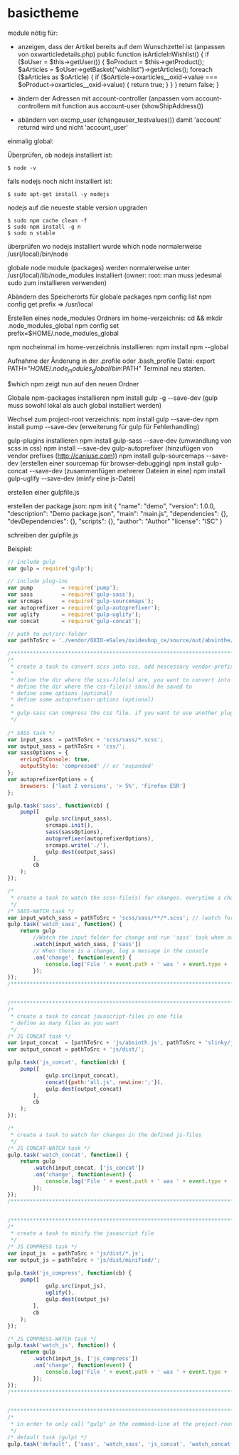 # basictheme

module nötig für:
- anzeigen, dass der Artikel bereits auf dem Wunschzettel ist (anpassen von oxwarticledetails.php)
  public function isArticleInWishlist() {
      if ($oUser = $this->getUser()) {
          $oProduct = $this->getProduct();
          $aArticles = $oUser->getBasket("wishlist")->getArticles();
          foreach ($aArticles as $oArticle) {
              if ($oArticle->oxarticles__oxid->value === $oProduct->oxarticles__oxid->value) {
                  return true;
              }
          }
      }
      return false;
  }

- ändern der Adressen mit account-controller (anpassen vom account-controllern mit function aus account-user (showShipAddress())
- abändern von oxcmp_user (changeuser_testvalues()) damit 'account' returnd wird und nicht 'account_user'





einmalig
global:

Überprüfen, ob nodejs installiert ist:
```console
$ node -v
```
falls nodejs noch nicht installiert ist:
```console
$ sudo apt-get install -y nodejs
```
nodejs auf die neueste stable version upgraden
```console
$ sudo npm cache clean -f
$ sudo npm install -g n
$ sudo n stable
```
überprüfen wo nodejs installiert wurde
which node
normalerweise /usr(/local)/bin/node

globale node module (packages) werden normalerweise unter /usr(/local)/lib/node_modules installiert (owner: root: man muss jedesmal sudo zum installieren verwenden)

Abändern des Speicherorts für globale packages
npm config list
npm config get prefix => /usr/local

Erstellen eines node_modules Ordners im home-verzeichnis:
cd && mkdir .node_modules_global
npm config set prefix=$HOME/.node_modules_global

npm nocheinmal im home-verzeichnis installieren:
npm install npm --global

Aufnahme der Änderung in der .profile oder .bash_profile Datei:
export PATH="$HOME/.node_modules_global/bin:$PATH"
Terminal neu starten.

$which npm zeigt nun auf den neuen Ordner

Globale npm-packages installieren
npm install gulp -g --save-dev (gulp muss sowohl lokal als auch global installiert werden)

Wechsel zum project-root verzeichnis:
npm install gulp --save-dev
npm install pump --save-dev (erweiterung für gulp für Fehlerhandling)

gulp-plugins installieren
npm install gulp-sass --save-dev (umwandlung von scss in css)
npm install --save-dev gulp-autoprefixer (hinzufügen von vendor prefixes (http://caniuse.com))
npm install gulp-sourcemaps --save-dev (erstellen einer sourcemap für browser-debugging)
npm install gulp-concat --save-dev (zusammenfügen mehrerer Dateien in eine)
npm install gulp-uglify --save-dev (minfy eine js-Datei)

erstellen einer gulpfile.js

erstellen der package.json:
npm init
{
	"name": "demo",
	"version": 1.0.0,
	"description": "Demo package.json",
	"main": "main.js",
	"dependencies": {},
	"devDependencies": {},
	"scripts": {},
	"author": "Author"
	"license": "ISC"
}

schreiben der gulpfile.js

Beispiel:
```javascript
// include gulp
var gulp = require('gulp');

// include plug-ins
var pump         = require('pump');
var sass         = require('gulp-sass');
var srcmaps      = require('gulp-sourcemaps');
var autoprefixer = require('gulp-autoprefixer');
var uglify       = require('gulp-uglify');
var concat       = require('gulp-concat');

// path to out/src-folder
var pathToSrc = './vendor/OXID-eSales/oxideshop_ce/source/out/absinthe/src/';

/***************************************************************************************************/
/*
 * create a task to convert scss into css, add nescessary vendor-prefixes and write a sourcemap
 *
 * define the dir where the scss-file(s) are, you want to convert into css.
 * define the dir where the css-file(s) should be saved to
 * define some options (optional)
 * define some autoprefixer-options (optional)
 * 
 * gulp-sass can compress the css file. if you want to use another plugin (like gulp-cssnano (takes much longer and only saves some kB)) you can set the outputStyle to 'expanded'
 */
 
/* SASS task */
var input_sass  = pathToSrc + 'scss/sass/*.scss';
var output_sass = pathToSrc + 'css/';
var sassOptions = {
	errLogToConsole: true,
	outputStyle: 'compressed' // or 'expanded'
};
var autoprefixerOptions = {
	browsers: ['last 2 versions', '> 5%', 'Firefox ESR']
};

gulp.task('sass', function(cb) {
	pump([
			gulp.src(input_sass),
			srcmaps.init(),
			sass(sassOptions),
			autoprefixer(autoprefixerOptions),
			srcmaps.write('./'),
			gulp.dest(output_sass)
		],
		cb
	);
});

/*
 * create a task to watch the scss-file(s) for changes. everytime a change is happening, the sass-task from above will be called
 */
/* SASS-WATCH task */
var input_watch_sass = pathToSrc + 'scss/sass/**/*.scss'; // (watch for changes in all subfolders)
gulp.task('watch_sass', function() {
	return gulp
		//Watch the input folder for change and run 'sass' task when something happens
		.watch(input_watch_sass, ['sass'])
		// When there is a change, log a message in the console
		.on('change', function(event) {
			console.log('File ' + event.path + ' was ' + event.type + ', running tasks...');
		});
});
/***************************************************************************************************/


/***************************************************************************************************/
/*
 * create a task to concat javascript-files in one file
 * define as many files as you want
 */
/* JS CONCAT task */
var input_concat  = [pathToSrc + 'js/absinth.js', pathToSrc + 'slinky/js/*.js'];
var output_concat = pathToSrc + 'js/dist/';

gulp.task('js_concat', function(cb) {
	pump([
			gulp.src(input_concat),
			concat({path:'all.js', newLine:';'}),
			gulp.dest(output_concat)
		],
		cb
	);
});

/*
 * create a task to watch for changes in the defined js-files
 */
/* JS CONCAT-WATCH task */
gulp.task('watch_concat', function() {
	return gulp
		.watch(input_concat, ['js_concat'])
		.on('change', function(event) {
			console.log('File ' + event.path + ' was ' + event.type + ', running tasks...');
		});
});
/***************************************************************************************************/


/***************************************************************************************************/
/*
 * create a task to minify the javascript file
 */
/* JS COMPRESS task */
var input_js  = pathToSrc + 'js/dist/*.js';
var output_js = pathToSrc + 'js/dist/minified/';

gulp.task('js_compress', function(cb) {
	pump([
			gulp.src(input_js),
			uglify(),
			gulp.dest(output_js)
		],
		cb
	);
});

/* JS COMPRESS-WATCH task */
gulp.task('watch_js', function() {
	return gulp
		.watch(input_js, ['js_compress'])
		.on('change', function(event) {
			console.log('File ' + event.path + ' was ' + event.type + ', running tasks...');
		});
});
/***************************************************************************************************/


/***************************************************************************************************/
/*
 * in order to only call "gulp" in the command-line at the project-root you can add the created tasks to the gulp-default-task
 */
/* default task (gulp) */
gulp.task('default', ['sass', 'watch_sass', 'js_concat', 'watch_concat', 'js_compress', 'watch_js']);
```
